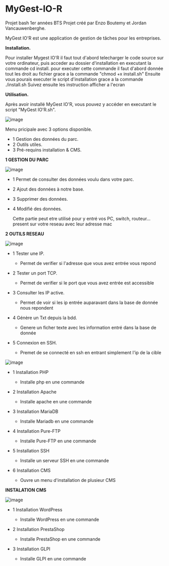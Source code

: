 # MyGest-IO-R
Projet bash 1er années BTS 
Projet créé par Enzo Boutemy et Jordan Vancauwenberghe.


MyGest IO'R est une application de gestion de tâches pour les entreprises.

**Installation.**

Pour installer Mygest IO'R il faut tout d'abord telecharger le code source sur votre ordinateur, puis acceder au dossier d'installation en executant la commande cd install. pour executer cette commande il faut d'abord donnée tout les droit au fichier grace a la commande "chmod +x install.sh"
Ensuite vous pourais executer le script d'installation grace a la commande ./install.sh 
Suivez ensuite les instruction afficher a l'ecran 

**Utilisation.**

Après avoir installé MyGest IO'R, vous pouvez y accéder en executant le script "MyGest IO'R.sh".

![image](https://user-images.githubusercontent.com/130663645/231754636-43805b3c-8bf7-4441-ba6d-7d25173c9918.png)

Menu pricipale avec 3 options disponible.

 - 1 Gestion des données du parc.
 - 2 Outils utiles.
 - 3 Pré-requins installation & CMS.


 **1 GESTION DU PARC**


![image](https://user-images.githubusercontent.com/130663645/231757964-21d0415f-066a-45ed-a5ee-3d24d9e780b8.png)

 - 1 Permet de consulter des données voulu dans votre parc.
 - 2 Ajout des données à notre base.
 - 3 Supprimer des données.
 - 4 Modifié des données.

     Cette partie peut etre utilisé pour y entré vos PC, switch, routeur... present sur votre reseau avec leur adresse mac 


 **2 OUTILS RESEAU**


![image](https://user-images.githubusercontent.com/130663645/231761500-b4b285de-e60d-407a-be14-ff000e7e963a.png)

 - 1 Tester une IP.
     - Permet de verifier si l'adresse que vous avez entrée vous repond
      
 - 2 Tester un port TCP.
     - Permet de verifier si le port que vous avez entrée est accessible 
      
 - 3 Consulter les IP active.
     - Permet de voir si les ip entrée auparavant dans la base de donnée nous repondent
      
 - 4 Génère un Txt depuis la bdd.
     - Genere un ficher texte avec les information entré dans la base de donnée 
      
 - 5 Connexion en SSH.
     - Premet de se connecté en ssh en entrant simplement l'ip de la cible 

![image](https://user-images.githubusercontent.com/130663645/231763538-1cb8756a-be49-4334-824e-8c83c4d7c8fb.png)

- 1 Installation PHP
    - Installe php en une commande
     
- 2 Installation Apache
    - Installe apache en une commande

- 3 Installation MariaDB
    - Installe Mariadb en une commande

- 4 Installation Pure-FTP
    - Installe Pure-FTP en une commande
     
- 5 Installation SSH
    - Installe un serveur SSH en une commande
     
- 6 Installation CMS
    - Ouvre un menu d'installation de plusieur CMS
     
**INSTALATION CMS**
     
![image](https://user-images.githubusercontent.com/130663645/231766401-0f4aed5a-2f2f-4811-ad24-28a09fec480e.png)

- 1 Installation WordPress
    - Installe WordPress en une commande
     
- 2 Installation PrestaShop
    - Installe PrestaShop en une commande

- 3 Installation GLPI
    - Installe GLPI en une commande
